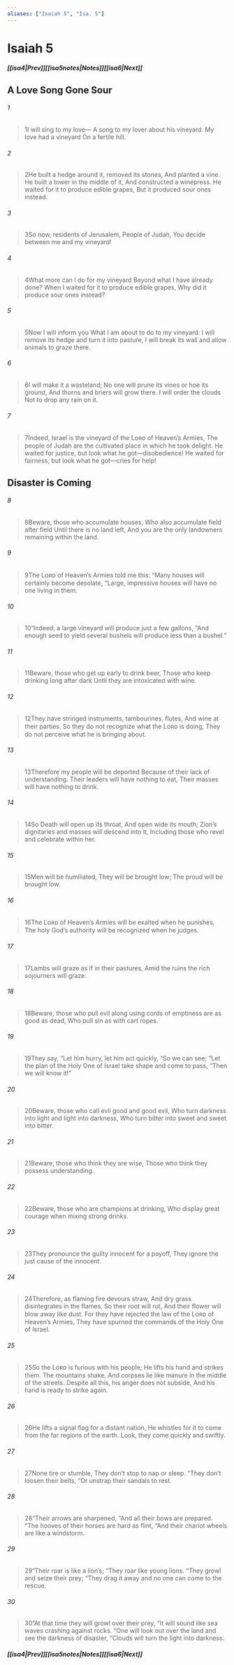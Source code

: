 ```yaml
---
aliases: ["Isaiah 5", "Isa. 5"]
---
```

# Isaiah 5
##### <span class=arrow-left></span>[[isa4|Prev]]<span class=navigation-separator></span>[[isa5notes|Notes]]<span class=navigation-separator></span>[[isa6|Next]]<span class=arrow-right></span>
## A Love Song Gone Sour
###### 1
><span class=verse-first-poetry>1</span>I will sing to my love—
>A song to my lover about his vineyard.
>My love had a vineyard
>On a fertile hill.
###### 2
><span class=verse-body-poetry>2</span>He built a hedge around it, removed its stones,
>And planted a vine.
>He built a tower in the middle of it,
>And constructed a winepress.
>He waited for it to produce edible grapes,
>But it produced sour ones instead.
<div class=paragraph-break></div>

###### 3
><span class=verse-first-poetry>3</span>So now, residents of Jerusalem,
>People of Judah,
>You decide between me and my vineyard!
###### 4
><span class=verse-body-poetry>4</span>What more can I do for my vineyard
>Beyond what I have already done?
>When I waited for it to produce edible grapes,
>Why did it produce sour ones instead?
###### 5
><span class=verse-body-poetry>5</span>Now I will inform you
>What I am about to do to my vineyard:
>I will remove its hedge and turn it into pasture,
>I will break its wall and allow animals to graze there.
###### 6
><span class=verse-body-poetry>6</span>I will make it a wasteland;
>No one will prune its vines or hoe its ground,
>And thorns and briers will grow there.
>I will order the clouds
>Not to drop any rain on it.
<div class=paragraph-break></div>

###### 7
><span class=verse-first-poetry>7</span>Indeed, Israel is the vineyard of the Lᴏʀᴅ of Heaven’s Armies,
>The people of Judah are the cultivated place in which he took delight.
>He waited for justice, but look what he got—disobedience!
>He waited for fairness, but look what he got—cries for help!
## Disaster is Coming
###### 8
><span class=verse-first-poetry>8</span>Beware, those who accumulate houses,
>Who also accumulate field after field
>Until there is no land left,
>And you are the only landowners remaining within the land.
###### 9
><span class=verse-body-poetry>9</span>The Lᴏʀᴅ of Heaven’s Armies told me this:
><span class=poetry-quote-double>“</span>Many houses will certainly become desolate,
><span class=poetry-quote-double>“</span>Large, impressive houses will have no one living in them.
###### 10
><span class=verse-body-poetry>10</span><span class=poetry-quote-double>“</span>Indeed, a large vineyard will produce just a few gallons,
><span class=poetry-quote-double>“</span>And enough seed to yield several bushels will produce less than a bushel.”
<div class=paragraph-break></div>

###### 11
><span class=verse-first-poetry>11</span>Beware, those who get up early to drink beer,
>Those who keep drinking long after dark
>Until they are intoxicated with wine.
###### 12
><span class=verse-body-poetry>12</span>They have stringed instruments, tambourines, flutes,
>And wine at their parties.
>So they do not recognize what the Lᴏʀᴅ is doing,
>They do not perceive what he is bringing about.
<div class=paragraph-break></div>

###### 13
><span class=verse-first-poetry>13</span>Therefore my people will be deported
>Because of their lack of understanding.
>Their leaders will have nothing to eat,
>Their masses will have nothing to drink.
###### 14
><span class=verse-body-poetry>14</span>So Death will open up its throat,
>And open wide its mouth;
>Zion’s dignitaries and masses will descend into it,
>Including those who revel and celebrate within her.
###### 15
><span class=verse-body-poetry>15</span>Men will be humiliated,
>They will be brought low;
>The proud will be brought low.
###### 16
><span class=verse-body-poetry>16</span>The Lᴏʀᴅ of Heaven’s Armies will be exalted when he punishes,
>The holy God’s authority will be recognized when he judges.
###### 17
><span class=verse-body-poetry>17</span>Lambs will graze as if in their pastures,
>Amid the ruins the rich sojourners will graze.
<div class=paragraph-break></div>

###### 18
><span class=verse-first-poetry>18</span>Beware, those who pull evil along using cords of emptiness are as good as dead,
>Who pull sin as with cart ropes.
###### 19
><span class=verse-body-poetry>19</span>They say, “Let him hurry, let him act quickly,
><span class=poetry-quote-double>“</span>So we can see;
><span class=poetry-quote-double>“</span>Let the plan of the Holy One of Israel take shape and come to pass,
><span class=poetry-quote-double>“</span>Then we will know it!”
<div class=paragraph-break></div>

###### 20
><span class=verse-first-poetry>20</span>Beware, those who call evil good and good evil,
>Who turn darkness into light and light into darkness,
>Who turn bitter into sweet and sweet into bitter.
###### 21
><span class=verse-body-poetry>21</span>Beware, those who think they are wise,
>Those who think they possess understanding.
###### 22
><span class=verse-body-poetry>22</span>Beware, those who are champions at drinking,
>Who display great courage when mixing strong drinks.
###### 23
><span class=verse-body-poetry>23</span>They pronounce the guilty innocent for a payoff,
>They ignore the just cause of the innocent.
<div class=paragraph-break></div>

###### 24
><span class=verse-first-poetry>24</span>Therefore, as flaming fire devours straw,
>And dry grass disintegrates in the flames,
>So their root will rot,
>And their flower will blow away like dust.
>For they have rejected the law of the Lᴏʀᴅ of Heaven’s Armies,
>They have spurned the commands of the Holy One of Israel.
###### 25
><span class=verse-body-poetry>25</span>So the Lᴏʀᴅ is furious with his people;
>He lifts his hand and strikes them.
>The mountains shake,
>And corpses lie like manure in the middle of the streets.
>Despite all this, his anger does not subside,
>And his hand is ready to strike again.
<div class=paragraph-break></div>

###### 26
><span class=verse-first-poetry>26</span>He lifts a signal flag for a distant nation,
>He whistles for it to come from the far regions of the earth.
>Look, they come quickly and swiftly.
###### 27
><span class=verse-body-poetry>27</span>None tire or stumble,
>They don’t stop to nap or sleep.
><span class=poetry-quote-double>“</span>They don’t loosen their belts,
><span class=poetry-quote-double>“</span>Or unstrap their sandals to rest.
###### 28
><span class=verse-body-poetry>28</span><span class=poetry-quote-double>“</span>Their arrows are sharpened,
><span class=poetry-quote-double>“</span>And all their bows are prepared.
><span class=poetry-quote-double>“</span>The hooves of their horses are hard as flint,
><span class=poetry-quote-double>“</span>And their chariot wheels are like a windstorm.
###### 29
><span class=verse-body-poetry>29</span><span class=poetry-quote-double>“</span>Their roar is like a lion’s;
><span class=poetry-quote-double>“</span>They roar like young lions.
><span class=poetry-quote-double>“</span>They growl and seize their prey;
><span class=poetry-quote-double>“</span>They drag it away and no one can come to the rescue.
###### 30
><span class=verse-body-poetry>30</span><span class=poetry-quote-double>“</span>At that time they will growl over their prey,
><span class=poetry-quote-double>“</span>It will sound like sea waves crashing against rocks.
><span class=poetry-quote-double>“</span>One will look out over the land and see the darkness of disaster,
><span class=poetry-quote-double>“</span>Clouds will turn the light into darkness.
##### <span class=arrow-left></span>[[isa4|Prev]]<span class=navigation-separator></span>[[isa5notes|Notes]]<span class=navigation-separator></span>[[isa6|Next]]<span class=arrow-right></span>